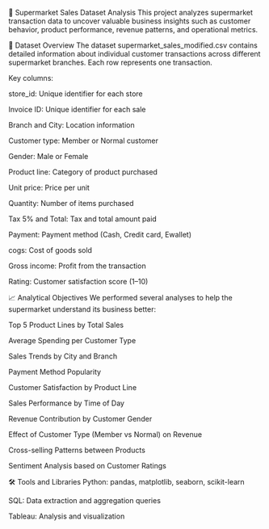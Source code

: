 🛒 Supermarket Sales Dataset Analysis
This project analyzes supermarket transaction data to uncover valuable business insights such as customer behavior, product performance, revenue patterns, and operational metrics.

📄 Dataset Overview
The dataset supermarket_sales_modified.csv contains detailed information about individual customer transactions across different supermarket branches. Each row represents one transaction.

Key columns:

store_id: Unique identifier for each store

Invoice ID: Unique identifier for each sale

Branch and City: Location information

Customer type: Member or Normal customer

Gender: Male or Female

Product line: Category of product purchased

Unit price: Price per unit

Quantity: Number of items purchased

Tax 5% and Total: Tax and total amount paid

Payment: Payment method (Cash, Credit card, Ewallet)

cogs: Cost of goods sold

Gross income: Profit from the transaction

Rating: Customer satisfaction score (1–10)

📈 Analytical Objectives
We performed several analyses to help the supermarket understand its business better:

Top 5 Product Lines by Total Sales

Average Spending per Customer Type

Sales Trends by City and Branch

Payment Method Popularity

Customer Satisfaction by Product Line

Sales Performance by Time of Day

Revenue Contribution by Customer Gender

Effect of Customer Type (Member vs Normal) on Revenue

Cross-selling Patterns between Products

Sentiment Analysis based on Customer Ratings

🛠 Tools and Libraries
Python: pandas, matplotlib, seaborn, scikit-learn

SQL: Data extraction and aggregation queries

Tableau: Analysis and visualization

